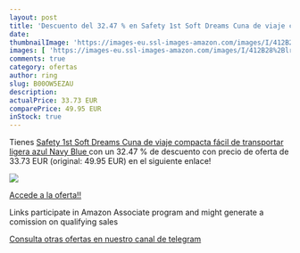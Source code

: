 ```yaml
---
layout: post
title: 'Descuento del 32.47 % en Safety 1st Soft Dreams Cuna de viaje com'
date: 
thumbnailImage: 'https://images-eu.ssl-images-amazon.com/images/I/412B28%2BlrLL._SL200_.jpg'
images: [ 'https://images-eu.ssl-images-amazon.com/images/I/412B28%2BlrLL._SL200_.jpg' ]
comments: true
category: ofertas
author: ring
slug: B00OW5EZAU
description:
actualPrice: 33.73 EUR
comparePrice: 49.95 EUR
inStock: true
---
```


Tienes [Safety 1st Soft Dreams Cuna de viaje compacta  fácil de transportar  ligera  azul  Navy Blue ](https://www.amazon.es/dp/B00OW5EZAU/?tag=tolees-21) con un 32.47 % de descuento con precio de oferta de 33.73 EUR (original: 49.95 EUR) en el siguiente enlace!

[![](https://images-eu.ssl-images-amazon.com/images/I/412B28%2BlrLL._SL200_.jpg)](https://www.amazon.es/dp/B00OW5EZAU/?tag=tolees-21)

[Accede a la oferta!!](https://www.amazon.es/dp/B00OW5EZAU/?tag=tolees-21)

Links participate in Amazon Associate program and might generate a comission on qualifying sales

[Consulta otras ofertas en nuestro canal de telegram](https://t.me/s/ofertas25)
